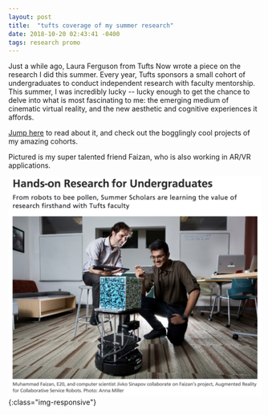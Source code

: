 ```yaml
--- 
layout: post 
title:  "tufts coverage of my summer research" 
date: 2018-10-20 02:43:41 -0400 
tags: research promo 
---
```


Just a while ago, Laura Ferguson from Tufts Now wrote a piece
on the research I did this summer.  Every year, Tufts sponsors a small cohort of
undergraduates to conduct independent research with faculty mentorship.
This summer, I was incredibly lucky -- lucky enough to get the chance to delve into what is most fascinating to me:
the emerging medium of cinematic virtual reality, and the new aesthetic and cognitive experiences it affords.

[Jump here](https://web.archive.org/web/20181020174741/https://now.tufts.edu/articles/hands-research-undergraduates) to read about it, and
check out the bogglingly cool projects of my amazing cohorts.

Pictured is my super talented friend Faizan, who is also working in
AR/VR applications.

![Faizan](/assets/faizan.png){:class="img-responsive"}